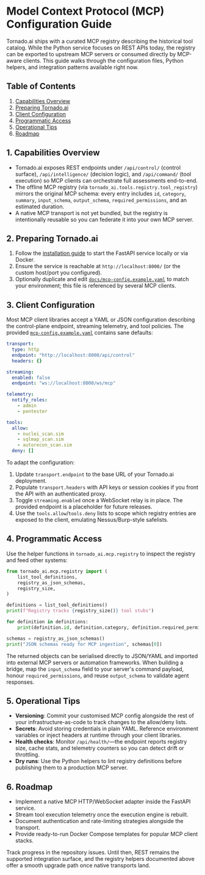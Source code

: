# Model Context Protocol (MCP) Configuration Guide

Tornado.ai ships with a curated MCP registry describing the historical tool
catalog. While the Python service focuses on REST APIs today, the registry can
be exported to upstream MCP servers or consumed directly by MCP-aware clients.
This guide walks through the configuration files, Python helpers, and
integration patterns available right now.

## Table of Contents

1. [Capabilities Overview](#1-capabilities-overview)
2. [Preparing Tornado.ai](#2-preparing-tornadoai)
3. [Client Configuration](#3-client-configuration)
4. [Programmatic Access](#4-programmatic-access)
5. [Operational Tips](#5-operational-tips)
6. [Roadmap](#6-roadmap)

## 1. Capabilities Overview

- Tornado.ai exposes REST endpoints under `/api/control/` (control surface),
  `/api/intelligence/` (decision logic), and `/api/command/` (tool execution)
  so MCP clients can orchestrate full assessments end-to-end.
- The offline MCP registry (via `tornado_ai.tools.registry.tool_registry`)
  mirrors the original MCP schema: every entry includes `id`, `category`,
  `summary`, `input_schema`, `output_schema`, `required_permissions`, and an
  estimated duration.
- A native MCP transport is not yet bundled, but the registry is intentionally
  reusable so you can federate it into your own MCP server.

## 2. Preparing Tornado.ai

1. Follow the [installation guide](INSTALLATION.md) to start the FastAPI
   service locally or via Docker.
2. Ensure the service is reachable at `http://localhost:8000/` (or the custom
   host/port you configured).
3. Optionally duplicate and edit
   [`docs/mcp-config.example.yaml`](mcp-config.example.yaml) to match your
   environment; this file is referenced by several MCP clients.

## 3. Client Configuration

Most MCP client libraries accept a YAML or JSON configuration describing the
control-plane endpoint, streaming telemetry, and tool policies. The provided
[`mcp-config.example.yaml`](mcp-config.example.yaml) contains sane defaults:

```yaml
transport:
  type: http
  endpoint: "http://localhost:8000/api/control"
  headers: {}

streaming:
  enabled: false
  endpoint: "ws://localhost:8000/ws/mcp"

telemetry:
  notify_roles:
    - admin
    - pentester

tools:
  allow:
    - nuclei_scan.sim
    - sqlmap_scan.sim
    - autorecon_scan.sim
  deny: []
```

To adapt the configuration:

1. Update `transport.endpoint` to the base URL of your Tornado.ai deployment.
2. Populate `transport.headers` with API keys or session cookies if you front
   the API with an authenticated proxy.
3. Toggle `streaming.enabled` once a WebSocket relay is in place. The provided
   endpoint is a placeholder for future releases.
4. Use the `tools.allow`/`tools.deny` lists to scope which registry entries are
   exposed to the client, emulating Nessus/Burp-style safelists.

## 4. Programmatic Access

Use the helper functions in `tornado_ai.mcp.registry` to inspect the registry
and feed other systems:

```python
from tornado_ai.mcp.registry import (
    list_tool_definitions,
    registry_as_json_schemas,
    registry_size,
)

definitions = list_tool_definitions()
print(f"Registry tracks {registry_size()} tool stubs")

for definition in definitions:
    print(definition.id, definition.category, definition.required_permissions)

schemas = registry_as_json_schemas()
print("JSON schemas ready for MCP ingestion", schemas[0])
```

The returned objects can be serialised directly to JSON/YAML and imported into
external MCP servers or automation frameworks. When building a bridge, map the
`input_schema` field to your server's command payload, honour
`required_permissions`, and reuse `output_schema` to validate agent responses.

## 5. Operational Tips

- **Versioning**: Commit your customised MCP config alongside the rest of your
  infrastructure-as-code to track changes to the allow/deny lists.
- **Secrets**: Avoid storing credentials in plain YAML. Reference environment
  variables or inject headers at runtime through your client libraries.
- **Health checks**: Monitor `/api/health/`—the endpoint reports registry size,
  cache stats, and telemetry counters so you can detect drift or throttling.
- **Dry runs**: Use the Python helpers to lint registry definitions before
  publishing them to a production MCP server.

## 6. Roadmap

- Implement a native MCP HTTP/WebSocket adapter inside the FastAPI service.
- Stream tool execution telemetry once the execution engine is rebuilt.
- Document authentication and rate-limiting strategies alongside the transport.
- Provide ready-to-run Docker Compose templates for popular MCP client stacks.

Track progress in the repository issues. Until then, REST remains the supported
integration surface, and the registry helpers documented above offer a smooth
upgrade path once native transports land.
